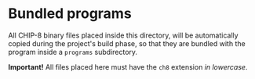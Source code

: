 Bundled programs
================

All CHIP-8 binary files placed inside this directory, will be automatically copied during the project's build phase, so that they are bundled with the program inside a `programs` subdirectory.

**Important!** All files placed here must have the `ch8` extension *in lowercase*.

